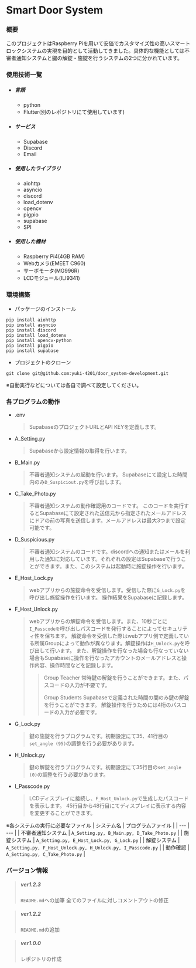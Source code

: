 # Smart Door System


### 概要
このプロジェクトはRaspberry Piを用いて安価でカスタマイズ性の高いスマートロックシステムの実現を目的として活動してきました。具体的な機能としては不審者通知システムと鍵の解錠・施錠を行うシステムの2つに分かれています。


### 使用技術一覧
* ##### 言語
  * python
  * Flutter(別のレポジトリにて使用しています)
* ##### サービス
  * Supabase
  * Discord
  * Email
* ##### 使用したライブラリ
  * aiohttp
  * asyncio
  * discord
  * load_dotenv
  * opencv
  * pigpio
  * supabase
  * SPI
* ##### 使用した機材
  * Raspberry Pi4(4GB RAM)
  * Webカメラ(EMEET C960)
  * サーボモータ(MG996R)
  * LCDモジュール(ILI9341)


### 環境構築
* パッケージのインストール
```
pip install aiohttp
pip install asyncio
pip install discord
pip install load_dotenv
pip install opencv-python
pip install pigpio
pip install supabase
```
* プロジェクトのクローン
```
git clone git@github.com:yuki-4201/door_system-development.git
```
※自動実行などについては各自で調べて設定してください。


### 各プログラムの動作
* .env
  > SupabaseのプロジェクトURLとAPI KEYを定義します。
* A_Setting.py
  > Supabaseから設定情報の取得を行います。
* B_Main.py
  > 不審者通知システムの起動を行います。
  > Supabaseにて設定した時間内のみ```D_Suspiciout.py```を呼び出します。
* C_Take_Photo.py
  > 不審者通知システムの動作確認用のコードです。
  > このコードを実行するとSupabaseにて設定された送信元から指定されたメールアドレスにドアの前の写真を送信します。メールアドレスは最大3つまで設定可能です。
* D_Suspicious.py
  > 不審者通知システムのコードです。discordへの通知またはメールを利用した通知に対応しています。それぞれの設定はSupabaseで行うことができます。また、このシステムは起動時に施錠操作を行います。
* E_Host_Lock.py
  > webアプリからの施錠命令を受信します。受信した際に```G_Lock.py```を呼び出し施錠操作を行います。
  > 操作結果をSupabaseに記録します。
* F_Host_Unlock.py
  > webアプリからの解錠命令を受信します。また、10秒ごとに```I_Passcodeを```呼び出しパスコードを発行することによってセキュリティ性を保ちます。
  > 解錠命令を受信した際はwebアプリ側で定義している所属Groupによって動作が異なります。解錠操作は```H_Unlock.py```を呼び出して行います。
  > また、解錠操作を行なった場合も行なっていない場合もSupabaseに操作を行なったアカウントのメールアドレスと操作内容、操作時間などを記録します。
  >
  >> Group Teacher
  >> 常時鍵の解錠を行うことができます。また、パスコードの入力が不要です。
  >>
  >> Group Students
  >> Supabaseで定義された時間の間のみ鍵の解錠を行うことができます。
  >> 解錠操作を行うためには4桁のパスコードの入力が必要です。
* G_Lock.py
  > 鍵の施錠を行うプログラムです。初期設定にて35、41行目の```set_angle (95)```の調整を行う必要があります。
* H_Unlock.py
  > 鍵の解錠を行うプログラムです。初期設定にて35行目の```set_angle (0)```の調整を行う必要があります。
* I_Passcode.py
  > LCDディスプレイに接続し、```F_Host_Unlock.py```で生成したパスコードを表示します。
  > 45行目から48行目にてディスプレイに表示する内容を変更することができます。

※各システムの実行に必要なファイル
| システム名 | プログラムファイル | 
| --- | --- | 
| 不審者通知システム | ```A_Setting.py, B_Main.py, D_Take_Photo.py``` | 
| 施錠システム | ```A_Setting.py, E_Host_Lock.py, G_Lock.py``` | 
| 解錠システム | ```A_Setting.py, F_Host_Unlock.py, H_Unlock.py, I_Passcode.py``` | 
| 動作確認 | ```A_Setting.py, C_Take_Photo.py``` | 


### バージョン情報
> ##### ver1.2.3
> ```README.md```への加筆
> 全てのファイルに対しコメントアウトの修正

> ##### ver1.2.2
> ```README.md```の追加

> ##### ver1.0.0
> レポジトリの作成
